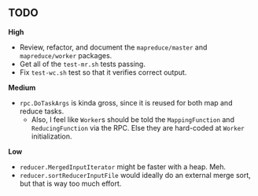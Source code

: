 ## TODO

**High**

* Review, refactor, and document the `mapreduce/master` and
  `mapreduce/worker` packages.
* Get all of the `test-mr.sh` tests passing.
* Fix `test-wc.sh` test so that it verifies correct output.

**Medium**

* `rpc.DoTaskArgs` is kinda gross, since it is reused for both map and
  reduce tasks.
  * Also, I feel like `Worker`s should be told the `MappingFunction` and
    `ReducingFunction` via the RPC. Else they are hard-coded at `Worker`
    initialization.

**Low**

* `reducer.MergedInputIterator` might be faster with a heap. Meh.
* `reducer.sortReducerInputFile` would ideally do an external merge
  sort, but that is way too much effort.
